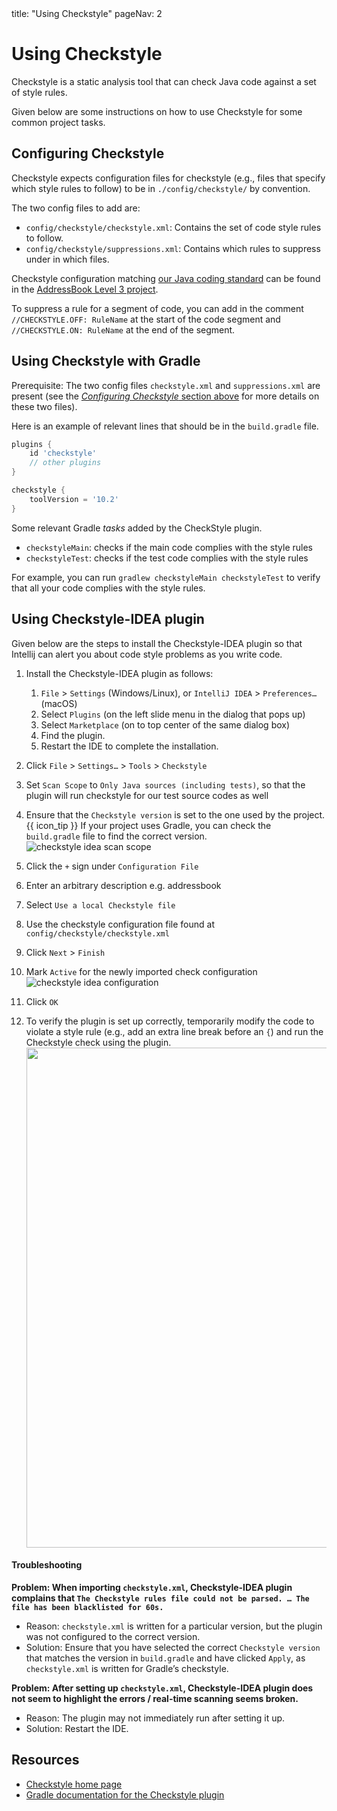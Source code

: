 <frontmatter>
  title: "Using Checkstyle"
  pageNav: 2
</frontmatter>

# Using Checkstyle

<div class="lead">

Checkstyle is a static analysis tool that can check Java code against a set of style rules.
</div>

Given below are some instructions on how to use Checkstyle for some common project tasks.

<!-- ==================================================================================================== -->

## Configuring Checkstyle

Checkstyle expects configuration files for checkstyle (e.g., files that specify which style rules to follow) to be in `./config/checkstyle/` by convention.

The two config files to add are:

* `config/checkstyle/checkstyle.xml`:  Contains the set of code style rules to follow.
* `config/checkstyle/suppressions.xml`: Contains which rules to suppress under in which files.

<box type="tip" seamless>

Checkstyle configuration matching [our Java coding standard](../conventions/java/intermediate.html) can be found in the [AddressBook Level 3 project](https://github.com/se-edu/addressbook-level3/tree/master/config/checkstyle).
</box>

<box type="tip" seamless>

To suppress a rule for a segment of code, you can add in the comment `//CHECKSTYLE.OFF: RuleName` at the start of the code segment and `//CHECKSTYLE.ON: RuleName` at the end of the segment.
</box>

<!-- ==================================================================================================== -->

## Using Checkstyle with Gradle

<div id="config-prereq">

Prerequisite: The two config files `checkstyle.xml` and `suppressions.xml` are present (see the [_Configuring Checkstyle_ section above](#configuring-checkstyle) for more details on these two files).
</div>

Here is an example of relevant lines that should be in the `build.gradle` file.

```groovy {highlight-lines="2,6-8", heading="build.gradle"}
plugins {
    id 'checkstyle'
    // other plugins
}

checkstyle {
    toolVersion = '10.2'
}
```

Some relevant Gradle _tasks_ added by the CheckStyle plugin.

* `checkstyleMain`: checks if the main code complies with the style rules
* `checkstyleTest`: checks if the test code complies with the style rules

For example, you can run `gradlew checkstyleMain checkstyleTest` to verify that all your code complies with the style rules.

<!-- ==================================================================================================== -->

## Using Checkstyle-IDEA plugin

<include src="checkstyle.md#config-prereq" />

Given below are the steps to install the Checkstyle-IDEA plugin so that Intellij can alert you about code style problems as you write code.

1. Install the Checkstyle-IDEA plugin as follows:
   1. `File` \> `Settings` (Windows/Linux), or `IntelliJ IDEA` \> `Preferences…​` (macOS)
   1. Select `Plugins` (on the left slide menu in the dialog that pops up)
   1. Select `Marketplace` (on to top center of the same dialog box)
   1. Find the plugin.
   1. Restart the IDE to complete the installation.

1. Click `File` \> `Settings…​` \> `Tools` \> `Checkstyle`

1. Set `Scan Scope` to `Only Java sources (including tests)`, so that the plugin will run checkstyle for our test source codes as well

1. Ensure that the `Checkstyle version` is set to the one used by the project.<br>
{{ icon_tip }} If your project uses Gradle, you can check the `build.gradle` file to find the correct version.<br>
   ![checkstyle idea scan scope](images/checkstyle/checkstyle-idea-scan-scope.png)

1. Click the `+` sign under `Configuration File`

1. Enter an arbitrary description e.g. addressbook

1. Select `Use a local Checkstyle file`

1. Use the checkstyle configuration file found at `config/checkstyle/checkstyle.xml`

1. Click `Next` \> `Finish`

1. Mark `Active` for the newly imported check configuration<br>
  ![checkstyle idea configuration](images/checkstyle/checkstyle-idea-configuration.png)

1. Click `OK`

1. To verify the plugin is set up correctly, temporarily modify the code to violate a style rule (e.g., add an extra line break before an `{`) and run the Checkstyle check using the plugin.<br>
   <img src="images/checkstyle/runCheckstyle.png" width="800" />

#### Troubleshooting

**Problem: When importing `checkstyle.xml`, Checkstyle-IDEA plugin complains that `The Checkstyle rules file could not be parsed. …​ The file has been blacklisted for 60s.`**

* Reason: `checkstyle.xml` is written for a particular version, but the plugin was not configured to the correct version.
* Solution: Ensure that you have selected the correct `Checkstyle
    version` that matches the version in `build.gradle` and have clicked
    `Apply`, as `checkstyle.xml` is written for Gradle’s checkstyle.

**Problem: After setting up `checkstyle.xml`, Checkstyle-IDEA plugin does not seem to highlight the errors / real-time scanning seems broken.**

* Reason: The plugin may not immediately run after setting it up.
* Solution: Restart the IDE.

<!-- ==================================================================================================== -->

## Resources

* [Checkstyle home page](https://checkstyle.sourceforge.io/)
* [Gradle documentation for the Checkstyle plugin](https://docs.gradle.org/current/userguide/checkstyle_plugin.html)
